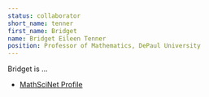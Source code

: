 ```yaml
---
status: collaborator
short_name: tenner
first_name: Bridget
name: Bridget Eileen Tenner
position: Professor of Mathematics, DePaul University
---
```

Bridget is ...

- [MathSciNet Profile](https://mathscinet.ams.org/mathscinet/MRAuthorID/776323)